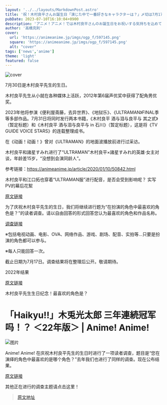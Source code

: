 ```yaml
---
layout: '../../layouts/MarkdownPost.astro'
title: '祝！木村良平さんお誕生日「演じた中で一番好きなキャラクターは？」〆切は7月17日'
pubDate: 2023-07-10T16:10:04+0900
description: 'アニメ！アニメ！では木村良平さんのお誕生日をお祝いする気持ちを込めて「演じた中で一番好きなキャラクターは？」と題した読者アンケートを昨年に引き続き実施します。〆切は7月17日。'
author: '高橋克則'
cover:
  url: 'https://animeanime.jp/imgs/ogp_f/597145.png'
  square: 'https://animeanime.jp/imgs/ogp_f/597145.png'
  alt: "cover"
tags: ['news','anime']
theme: 'light'
featured: false
---
```


![cover](https://animeanime.jp/imgs/ogp_f/597145.png)

7月30日是木村良平先生的生日。

木村良平先生从小就在各种媒体上活跃，2012年第6届声优奖中获得了配角男优奖。

2023年他将参演《便利屋斋藤，去异世界》、《地狱乐》、《ULTRAMAN》FINAL季等多部作品。7月31日将同时发行两本书籍，《木村良平 酒与泪与良平与 其之贰》（暂定标题）和《木村良平 酒与泪与良平与 in 石川》（暂定标题），这是将《TV GUIDE VOICE STARS》的连载整理成书。

在《动画！动画！》曾对《ULTRAMAN》的地面波播放前进行过采访。

木村良平和諸星すみれ进行了“ULTRAMAN”木村良平×諸星すみれ的英雄·女主对谈，年龄差15岁，“没想到会演同龄人”。

参考链接：<a href="https://animeanime.jp/article/2020/01/10/50842.html" rel="nofollow" target="_blank">https://animeanime.jp/article/2020/01/10/50842.html</a>

木村良平和江口拓也穿着“ULTRAMAN服”进行配音，是否会受到影响呢？
实写PV的幕后花絮

[原文链接](https://animeanime.jp/article/2020/03/06/52018.html)

为了庆祝木村良平先生的生日，我们将继续进行题为“在扮演的角色中最喜欢的角色是？”的读者调查。请以自由回答的形式回答您认为最喜欢的角色和作品名称。

[调查链接](https://questant.jp/q/496RR9JM)

※包括电视动画、电影、OVA、网络作品、游戏、剧场、配音、实拍等...只要是扮演的角色都可以参与。

※每人只能回答一次。

截止日期为7月17日。调查结果将在整理后公开。敬请期待。

2022年结果

[原文链接](https://animeanime.jp/article/2022/07/30/71113.html)

木村良平先生生日纪念！最喜欢的角色是？
# 「Haikyu!!」木兎光太郎 三年連続冠军吗！？ ＜22年版＞ | Anime! Anime!

![图片](https://animeanime.jp/imgs/card_l/512032.jpg)

Anime! Anime! 在庆祝木村良平先生的生日时进行了一项读者调查，题目是“您在演绎的角色中最喜欢的是哪个角色？”去年我们也进行了同样的调查。现在公布结果。

[原文链接](https://animeanime.jp/article/2022/07/30/71113.html)

其他正在进行的调查主题请点击这里！

>[原文地址](https://animeanime.jp/article/2023/07/10/78494.html)  